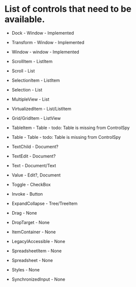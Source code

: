 
# List of controls that need to be available.  

* Dock - Window - Implemented
* Transform - Window - Implemented
* Window - window - Implemented  

* ScrollItem - ListItem
* Scroll - List
* SelectionItem - ListItem
* Selection - List
* MultipleView - List
* VirtualizedItem - List/ListItem
* Grid/GridItem - ListView

* TableItem - Table - todo: Table is missing from ControlSpy
* Table - Table - todo: Table is missing from ControlSpy

* TextChild - Document?  
* TextEdit - Document? 
* Text - Document/Text
* Value - Edit?, Document

* Toggle - CheckBox
* Invoke - Button
* ExpandCollapse - Tree/TreeItem 

* Drag - None
* DropTarget - None
* ItemContainer - None
* LegacyIAccessible - None
* SpreadsheetItem - None
* Spreadsheet - None
* Styles - None
* SynchronizedInput - None
